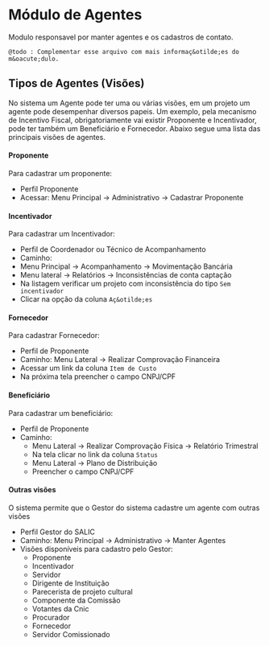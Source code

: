 M&oacute;dulo de Agentes
=========================

Modulo responsavel por manter agentes e os cadastros de contato.

```
@todo : Complementar esse arquivo com mais informaç&otilde;es do m&oacute;dulo.
```

## Tipos de Agentes (Vis&otilde;es)

No sistema um Agente pode ter uma ou v&aacute;rias vis&otilde;es, em um projeto um agente pode desempenhar diversos papeis.
Um exemplo, pela mecanismo de Incentivo Fiscal, obrigatoriamente vai existir Proponente e Incentivador,
pode ter também um Benefici&aacute;rio e Fornecedor. Abaixo segue uma lista das principais vis&otilde;es de agentes.

#### Proponente
Para cadastrar um proponente:
 - Perfil Proponente
 - Acessar: Menu Principal -> Administrativo -> Cadastrar Proponente

#### Incentivador
Para cadastrar um Incentivador:
 - Perfil de Coordenador ou T&eacute;cnico de Acompanhamento
 - Caminho:
  - Menu Principal -> Acompanhamento -> Movimenta&ccedil;&atilde;o Banc&aacute;ria
  - Menu lateral -> Relat&oacute;rios -> Inconsist&ecirc;ncias de conta capta&ccedil;&atilde;o
  - Na listagem verificar um projeto com inconsist&ecirc;ncia do tipo `Sem incentivador`
  - Clicar na op&ccedil;&atilde;o da coluna `Aç&otilde;es`

#### Fornecedor
Para cadastrar Fornecedor:
 - Perfil de Proponente
 - Caminho: Menu Lateral -> Realizar Comprova&ccedil;&atilde;o Financeira
 - Acessar um link da coluna `Item de Custo`
 - Na pr&oacute;xima tela preencher o campo CNPJ/CPF

#### Beneficiário
Para cadastrar um benefici&aacute;rio:
 - Perfil de Proponente
 - Caminho:
    - Menu Lateral -> Realizar Comprovação Física -> Relat&oacute;rio Trimestral
    - Na tela clicar no link da coluna `Status`
    - Menu Lateral -> Plano de Distribui&ccedil;&atilde;o
    - Preencher o campo CNPJ/CPF

#### Outras vis&otilde;es
O sistema permite que o Gestor do sistema cadastre um agente com outras vis&otilde;es
 - Perfil Gestor do SALIC
 - Caminho: Menu Principal -> Administrativo -> Manter Agentes
 - Vis&otilde;es disponíveis para cadastro pelo Gestor:
     - Proponente
    - Incentivador
    - Servidor
    - Dirigente de Instituição
    - Parecerista de projeto cultural
    - Componente da Comissão
    - Votantes da Cnic
    - Procurador
    - Fornecedor
    - Servidor Comissionado
